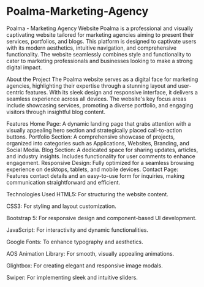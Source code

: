# Poalma-Marketing-Agency
Poalma - Marketing Agency Website
Poalma is a professional and visually captivating website tailored for marketing agencies aiming to present their services, portfolios, and blogs. This platform is designed to captivate users with its modern aesthetics, intuitive navigation, and comprehensive functionality. The website seamlessly combines style and functionality to cater to marketing professionals and businesses looking to make a strong digital impact.

About the Project
The Poalma website serves as a digital face for marketing agencies, highlighting their expertise through a stunning layout and user-centric features. With its sleek design and responsive interface, it delivers a seamless experience across all devices. The website's key focus areas include showcasing services, promoting a diverse portfolio, and engaging visitors through insightful blog content.

Features
Home Page: A dynamic landing page that grabs attention with a visually appealing hero section and strategically placed call-to-action buttons.
Portfolio Section: A comprehensive showcase of projects, organized into categories such as Applications, Websites, Branding, and Social Media.
Blog Section: A dedicated space for sharing updates, articles, and industry insights. Includes functionality for user comments to enhance engagement.
Responsive Design: Fully optimized for a seamless browsing experience on desktops, tablets, and mobile devices.
Contact Page: Features contact details and an easy-to-use form for inquiries, making communication straightforward and efficient.

Technologies Used
HTML5: For structuring the website content.

CSS3: For styling and layout customization.

Bootstrap 5: For responsive design and component-based UI development.

JavaScript: For interactivity and dynamic functionalities.

Google Fonts: To enhance typography and aesthetics.

AOS Animation Library: For smooth, visually appealing animations.

Glightbox: For creating elegant and responsive image modals.

Swiper: For implementing sleek and intuitive sliders.
